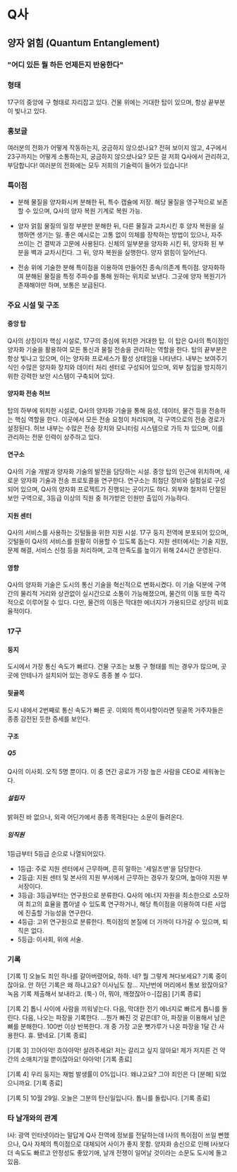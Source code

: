 # Q사

## 양자 얽힘 (Quantum Entanglement)

### "어디 있든 뭘 하든 언제든지 반응한다"

### 형태

17구의 중앙에 구 형태로 자리잡고 있다.
건물 위에는 거대한 탑이 있으며, 항상 끝부분이 빛나고 있다.

### 홍보글

여러분의 전화가 어떻게 작동하는지, 궁금하지 않으셨나요?
전혀 보이지 않고, 4구에서 23구까지는 어떻게 소통하는지, 궁금하지 않으셨나요?
모든 걸 저희 Q사에서 관리하고, 부담합니다!
여러분의 전화에는 모두 저희의 기술력이 들어가 있습니다!

### 특이점

- 분해
물질을 양자화시켜 분해한 뒤, 특수 캡슐에 저장. 해당 물질을 영구적으로 보존할 수 있으며, Q사의 양자 복원 기계로 복원 가능.

- 양자 얽힘
물질의 일정 부분만 분해한 뒤, 다른 물질과 교차시킨 후 양자 복원을 실행하면 생기는 일.
좋은 예시로는 고통 없이 의체를 장착하는 방법이 있으나, 자주 쓰이는 건 결박과 고문에 사용된다.
신체의 일부분을 양자화 시킨 뒤, 양자화 된 부분을 벽과 교차시킨다. 그 뒤, 양자 복원을 실행한다.
양자 얽힘이 일어난다.

- 전송
위에 기술한 분해 특이점을 이용하여 만들어진 종속/의존계 특이점.
양자화하여 분해된 물질을 특정 주파수를 통해 원하는 위치로 보낸다.
그곳에 양자 복원기가 존재해야만 하며, 보통은 보급된다.

### 주요 시설 및 구조

#### 중앙 탑

Q사의 상징이자 핵심 시설로, 17구의 중심에 위치한 거대한 탑. 이 탑은 Q사의 특이점인 양자화 기술을 활용하여 모든 통신과 물질 전송을 관리하는 역할을 한다. 탑의 끝부분은 항상 빛나고 있으며, 이는 양자화 프로세스가 활성 상태임을 나타낸다. 내부는 보여주기 식인 수많은 양자화 장치와 데이터 처리 센터로 구성되어 있으며, 외부 침입을 방지하기 위한 강력한 보안 시스템이 구축되어 있다.

#### 양자화 전송 허브

탑의 하부에 위치한 시설로, Q사의 양자화 기술을 통해 음성, 데이터, 물건 등을 전송하는 핵심 역할을 한다. 이곳에서 모든 전송 요청이 처리되며, 각 구역으로의 전송 경로가 설정된다. 허브 내부는 수많은 전송 장치와 모니터링 시스템으로 가득 차 있으며, 이를 관리하는 전문 인력이 상주하고 있다.

#### 연구소

Q사의 기술 개발과 양자화 기술의 발전을 담당하는 시설. 중앙 탑의 인근에 위치하며, 새로운 양자화 기술과 전송 프로토콜을 연구한다.
연구소는 최첨단 장비와 실험실로 구성되어 있으며, Q사의 양자화 프로젝트가 진행되는 곳이기도 하다.
외부와 철저히 단절된 보안 구역으로, 3등급 이상의 직원 중 허가받은 인원만 출입이 가능하다.

#### 지원 센터

Q사의 서비스를 사용하는 깃털들을 위한 지원 시설. 17구 둥지 전역에 분포되어 있으며, 깃털들이 Q사의 서비스를 원활히 이용할 수 있도록 돕는다.
지원 센터에서는 기술 지원, 문제 해결, 서비스 신청 등을 처리하며, 고객 만족도를 높이기 위해 24시간 운영된다.

#### 영향

Q사의 양자화 기술은 도시의 통신 기술을 혁신적으로 변화시켰다.
이 기술 덕분에 구역 간의 물리적 거리와 상관없이 실시간으로 소통이 가능해졌으며, 물건의 이동 또한 즉각적으로 이루어질 수 있다.
다만, 물건의 이동은 막대한 에너지가 가용되므로 상당히 비효율적이다.

### 17구

#### 둥지

도시에서 가장 통신 속도가 빠르다. 건물 구조는 보통 구 형태를 띄는 경우가 많으며, 곳곳에 안테나가 설치되어 있는 경우도 종종 볼 수 있다.

#### 뒷골목

도시 내에서 2번째로 통신 속도가 빠른 곳. 이외의 특이사항이라면 뒷골목 거주자들은 종종 감전된 듯한 증세를 보인다.

#### 구조

##### Q5

Q사의 이사회. 오직 5명 뿐이다. 이 중 연간 공로가 가장 높은 사람을 CEO로 세워놓는다.

##### 설립자

밝혀진 바 없으나, 외곽 어딘가에서 종종 목격된다는 소문이 들려온다.

##### 임직원

1등급부터 5등급 순으로 나열되어있다.

- 1등급: 주로 지원 센터에서 근무하며, 흔히 말하는 '세일즈맨'을 담당한다.
- 2등급: 지원 센터 및 본사의 지원 부서에서 근무하는 경우가 잦으며, 높아야 지원 부서장이다.
- 3등급: 3등급부터는 연구원으로 분류한다. Q사의 에너지 자원을 최소한으로 소모하여 최고의 효율을 뽑아낼 수 있도록 연구하거나, 해당 특이점을 이용하여 다른 사업에 진출할 가능성을 연구한다.
- 4등급: 고위 연구원으로 분류한다. 특이점의 본질에 더 가까이 다가갈 수 있으며, 퇴직은 없다.
- 5등급: 이사회, 위에 서술.

### 기록

[기록 1]
오늘도 죄인 하나를 갈아버렸어요, 하하. 네? 뭘 그렇게 쳐다보세요? 기록 중이잖아요. 안 하던 기록은 왜 하냐고요? 이사님도 참...
지난번에 머리에서 통보 왔잖아요? 녹음 기록 제출해서 보내라고. (툭-) 아, 뭐야, 깨졌잖아ㅇ-[잡음] [기록 종료]

[기록 2]
톱니 사이에 사람을 끼워넣는다. 다음, 막대한 전기 에너지로 빠르게 톱니를 돌린다. 다음, 나오는 파장을 기록한다.
...뭔가 빠진 것 같은데? 아, 파장을 이용해서 남은 뼈를 분해한다. 100번 이상 반복한다. 개 중 가장 고운 뼛가루가 나온 파장을 1달 간 사용한다. 휴. 됐네요. [기록 종료]

[기록 3]
끄아아악! 흐아아악! 살려주세요! 저는 갈리고 싶지 않아요! 제가 저지른 건 약간의 소매치기일 뿐이잖아요! 아아악! [기록 종료]

[기록 4]
우리 둥지는 재범 발생률이 0%입니다. 왜냐고요? 그야 죄인은 다 [분해] 되었으니까요. [기록 종료]

[기록 5]
10월 29일. 오늘은 그분의 탄신일입니다. 톱니를 돌립니다. [기록 종료]

### 타 날개와의 관계

I사: 광역 인터넷이라는 말답게 Q사 전역에 정보를 전달하는데 I사의 특이점이 쓰일 뻔했으나, Q사 자체의 특이점으로 대체되어 사이가 좋지 못함. 양자화 송신으로 인해 I사보다 더 속도도 빠르고 안정성도 좋았기애, 날개 전쟁이 일어날 것이라는 소문도 도시에 돌고 있음.
